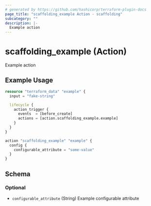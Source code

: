 ```yaml
---
# generated by https://github.com/hashicorp/terraform-plugin-docs
page_title: "scaffolding_example Action - scaffolding"
subcategory: ""
description: |-
  Example action
---
```


# scaffolding_example (Action)

Example action

## Example Usage

```terraform
resource "terraform_data" "example" {
  input = "fake-string"

  lifecycle {
    action_trigger {
      events  = [before_create]
      actions = [action.scaffolding_example.example]
    }
  }
}

action "scaffolding_example" "example" {
  config {
    configurable_attribute = "some-value"
  }
}
```

<!-- action schema generated by tfplugindocs -->
## Schema

### Optional

- `configurable_attribute` (String) Example configurable attribute
